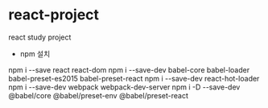 # react-project

react study project

- npm 설치

npm i --save react react-dom
npm i --save-dev babel-core babel-loader babel-preset-es2015 babel-preset-react
npm i --save-dev react-hot-loader
npm i --save-dev webpack webpack-dev-server
npm i -D --save-dev @babel/core @babel/preset-env @babel/preset-react
